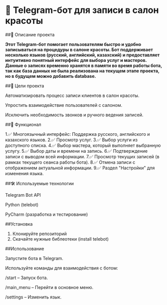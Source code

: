 # 📌 Telegram-бот для записи в салон красоты


##📍 Описание проекта


**Этот Telegram-бот помогает пользователям быстро и удобно записываться на процедуры в салоне красоты. Бот поддерживает несколько языков (русский, английский, казахский) и предоставляет интуитивно понятный интерфейс для выбора услуг и мастеров. Данные о записях временно хранятся в памяти во время работы бота, так как база данных не была реализована на текущем этапе проекта, но в будущем можно добавить database.**



 ##🎯 Цели проекта


Автоматизировать процесс записи клиентов в салон красоты.

Упростить взаимодействие пользователей с салоном.

Исключить необходимость звонков и ручного ведения записей.


##🔹 Функционал

1.✅ Многоязычный интерфейс: Поддержка русского, английского и казахского языков.
2.✅ Просмотр услуг.
3.✅ Выбор услуги из доступного списка.
4.✅ Выбор мастера, который выполняет выбранную услугу.
5.✅ Выбор даты и времени на запись.
6.✅ Подтверждение записи с выводом всей информации.
7.✅ Просмотр текущих записей (в рамках текущего сеанса работы бота).
8.✅ Отмена записи с отображением актуальной информации.
9.✅ Раздел "Настройки" для изменения языка.

##🛠️ Используемые технологии

Telegram Bot API

Python (telebot)

PyCharm (разработка и тестирование)

##Установка
1. Клонируйте репозиторий
2. Скачайте нужные библеотеки (install telebot)

##Использование

Запустите бота в Telegram.

Используйте команды для взаимодействия с ботом:

/start – Запуск бота.

/main_menu – Перейти в основное меню.

/settings – Изменить язык.

